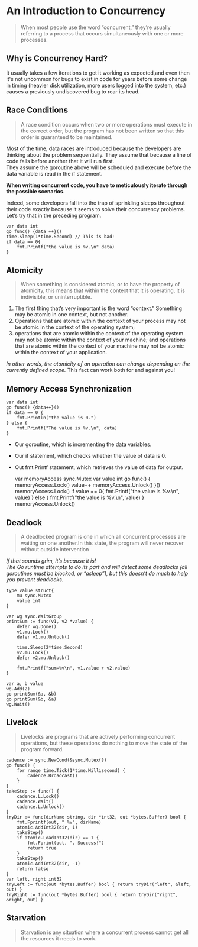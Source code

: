 # An Introduction to Concurrency
> When most people use the word “concurrent,” they’re usually referring to a process that occurs simultaneously with one or more processes. 

## Why is Concurrency Hard?
It usually takes a few iterations to get it working as expected,and even then it's not uncommon for bugs to exist in code for years before some change in timing (heavier disk utilization, more users logged into the system, etc.) causes a previously undiscovered bug to rear its head.

## Race Conditions
> A race condition occurs when two or more operations must execute in the correct order, but the program has not been written so that this order is guaranteed to be maintained.

Most of the time, data races are introduced because the developers are thinking about the problem sequentially. They assume that because a line of code falls before another that it will run first. 
<br>They assume the goroutine above will be scheduled and execute before the data variable is read in the if statement.

**When writing concurrent code, you have to meticulously iterate through the possible scenarios.**

Indeed, some developers fall into the trap of sprinkling sleeps throughout their code exactly because it seems to solve their concurrency problems. Let’s try that in the preceding program.

    var data int 
    go func() {data ++}()
    time.Sleep(1*time.Second) // This is bad!
    if data == 0{
        fmt.Printf("the value is %v.\n" data)
    }


## Atomicity
>When something is considered atomic, or to have the property of atomicity, this means that within the context that it is operating, it is indivisible, or uninterruptible.

1. The first thing that’s very important is the word “context.” Something may be atomic in one context, but not another. 
2. Operations that are atomic within the context of your process may not be atomic in the context of the operating system; 
3. operations that are atomic within the context of the operating system may not be atomic within the context of your machine;
 and operations that are atomic within the context of your machine may not be atomic within the context of your application. 
 
 *In other words, the atomicity of an operation can change depending on the currently defined scope.*
 This fact can work both for and against you!
 
 ## Memory Access Synchronization
 
    var data int
    go func() {data++}()
    if data == 0 {
        fmt.Println("the value is 0.")
    } else {
        fmt.Printf("The value is %v.\n", data)
    }
    
- Our goroutine, which is incrementing the data variables.
- Our if statement, which checks whether the value of data is 0.
- Out fmt.Printf statement, which retrieves the value of data for output.


    var memoryAccess sync.Mutex
    var value int
    go func() {
        memoryAccess.Lock()
        value++
        memoryAccess.Unlock()
    }()
    memoryAccess.Lock()
    if value == 0{
        fmt.Printf("the value is %v.\n", value)
    } else {
        fmt.Printf("the value is %v.\n", value)
    }
    memoryAccess.Unlock()

## Deadlock
> A deadlocked program is one in which all concurrent processes are waiting on one another.In this state, the program will never recover without outside intervention

*If that sounds grim, it’s because it is!<br>
 The Go runtime attempts to do its part and will detect some deadlocks (all goroutines must be blocked, or “asleep”), but this doesn’t do much to help you prevent deadlocks.*
 
    type value struct{
        mu sync.Mutex
        value int
    }
    
    var wg sync.WaitGroup
    printSum := func(v1, v2 *value) {
        defer wg.Done()
        v1.mu.Lock()
        defer v1.mu.Unlock()
        
        time.Sleep(2*time.Second)
        v2.mu.Lock()
        defer v2.mu.Unlock()
        
        fmt.Printf("sum=%v\n", v1.value + v2.value)
    }
    
    var a, b value
    wg.Add(2)
    go printSum(&a, &b)
    go printSum(&b, &a)
    wg.Wait()

## Livelock
> Livelocks are programs that are actively performing concurrent operations, but these operations do nothing to move the state of the program forward.

    cadence := sync.NewCond(&sync.Mutex{})
    go func() {
        for range time.Tick(1*time.Millisecond) {
            cadence.Broadcast()
        }
    }
    takeStep := func() {
        cadence.L.Lock()
        cadence.Wait()
        cadence.L.Unlock()
    }
    tryDir := func(dirName string, dir *int32, out *bytes.Buffer) bool {
        fmt.Fprintf(out, " %v", dirName)
        atomic.AddInt32(dir, 1)
        takeStep()
        if atomic.LoadInt32(dir) == 1 {
            fmt.Fprint(out, ". Success!")
            return true
        }
        takeStep()
        atomic.AddInt32(dir, -1)
        return false
    }
    var left, right int32
    tryLeft := func(out *bytes.Buffer) bool { return tryDir("left", &left, out) }
    tryRight := func(out *bytes.Buffer) bool { return tryDir("right", &right, out) }
    
## Starvation
> Starvation is any situation where a concurrent process cannot get all the resources it needs to work.
